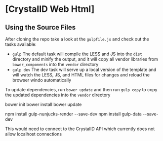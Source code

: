# [CrystalID Web Html]

## Using the Source Files

After cloning the repo take a look at the `gulpfile.js` and check out the tasks available:
* `gulp` The default task will compile the LESS and JS into the `dist` directory and minify the output, and it will copy all vendor libraries from `bower_components` into the `vendor` directory
* `gulp dev` The dev task will serve up a local version of the template and will watch the LESS, JS, and HTML files for changes and reload the browser windo automatically

To update dependencies, run `bower update` and then run `gulp copy` to copy the updated dependencies into the `vendor` directory

bower init
bower install
bower update

npm install gulp-nunjucks-render --save-dev
npm install gulp-data --save-dev

This would need to connect to the CrystalID API which currently does not allow localhost connections

